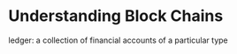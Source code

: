 Understanding Block Chains
===========================

ledger: a collection of financial accounts of a particular type
